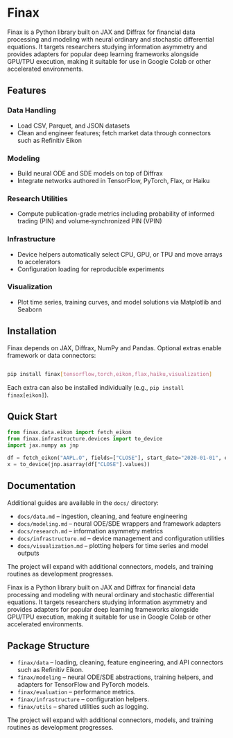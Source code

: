 # Finax

Finax is a Python library built on JAX and Diffrax for financial data processing and modeling with neural ordinary and stochastic differential equations. It targets researchers studying information asymmetry and provides adapters for popular deep learning frameworks alongside GPU/TPU execution, making it suitable for use in Google Colab or other accelerated environments.

## Features

### Data Handling
- Load CSV, Parquet, and JSON datasets
- Clean and engineer features; fetch market data through connectors such as Refinitiv Eikon

### Modeling
- Build neural ODE and SDE models on top of Diffrax
- Integrate networks authored in TensorFlow, PyTorch, Flax, or Haiku

### Research Utilities
- Compute publication-grade metrics including probability of informed trading (PIN) and volume‑synchronized PIN (VPIN)

### Infrastructure
- Device helpers automatically select CPU, GPU, or TPU and move arrays to accelerators
- Configuration loading for reproducible experiments


### Visualization
- Plot time series, training curves, and model solutions via Matplotlib and Seaborn

## Installation

Finax depends on JAX, Diffrax, NumPy and Pandas. Optional extras enable framework or data connectors:

```bash

pip install finax[tensorflow,torch,eikon,flax,haiku,visualization]

```

Each extra can also be installed individually (e.g., `pip install finax[eikon]`).

## Quick Start

```python
from finax.data.eikon import fetch_eikon
from finax.infrastructure.devices import to_device
import jax.numpy as jnp

df = fetch_eikon("AAPL.O", fields=["CLOSE"], start_date="2020-01-01", end_date="2020-06-01")
x = to_device(jnp.asarray(df["CLOSE"].values))
```

## Documentation

Additional guides are available in the `docs/` directory:

- `docs/data.md` – ingestion, cleaning, and feature engineering
- `docs/modeling.md` – neural ODE/SDE wrappers and framework adapters
- `docs/research.md` – information asymmetry metrics
- `docs/infrastructure.md` – device management and configuration utilities
- `docs/visualization.md` – plotting helpers for time series and model outputs

The project will expand with additional connectors, models, and training routines as development progresses.


Finax is a Python library built on JAX and Diffrax for financial data
processing and modeling with neural ordinary and stochastic differential
 equations. It targets researchers studying information asymmetry and
provides adapters for popular deep learning frameworks alongside GPU/TPU
execution, making it suitable for use in Google Colab or other
accelerated environments.


## Package Structure

- `finax/data` – loading, cleaning, feature engineering, and API connectors
  such as Refinitiv Eikon.
- `finax/modeling` – neural ODE/SDE abstractions, training helpers, and
  adapters for TensorFlow and PyTorch models.
- `finax/evaluation` – performance metrics.
- `finax/infrastructure` – configuration helpers.
- `finax/utils` – shared utilities such as logging.

The project will expand with additional connectors, models, and training
routines as development progresses.


